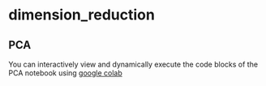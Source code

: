 # dimension_reduction

## PCA
You can interactively view and dynamically execute the code blocks of the PCA notebook using [google colab](https://colab.research.google.com/github/skalalab/dimension_reduction/main/pca.ipynb)
